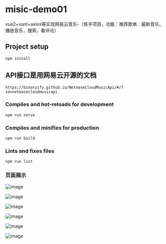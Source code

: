 # misic-demo01

vue2+vant+axios等实现网易云音乐-（练手项目，功能：推荐歌单、最新音乐、播放音乐，搜索，看评论）


## Project setup

```
npm install
```
## API接口是用网易云开源的文档

```
https://binaryify.github.io/NeteaseCloudMusicApi/#/?id=neteasecloudmusicapi
```

### Compiles and hot-reloads for development
```
npm run serve
```

### Compiles and minifies for production
```
npm run build
```

### Lints and fixes files
```
npm run lint
```

### 页面展示

![image](https://github.com/BugKing111/MusicProject/assets/143703487/d0c913e2-bcc7-4c72-b9f2-b78da344cc48)

![image](https://github.com/BugKing111/MusicProject/assets/143703487/b055cb83-ef9b-4914-9433-0e6613287039)

![image](https://github.com/BugKing111/MusicProject/assets/143703487/3dc217e9-3182-400e-b6bc-6914739244f1)

![image](https://github.com/BugKing111/MusicProject/assets/143703487/9e5ee5bf-0c50-4537-bfd9-528c25995d82)

![image](https://github.com/BugKing111/MusicProject/assets/143703487/2990ff73-3140-444a-820b-1a198cf96571)

![image](https://github.com/BugKing111/MusicProject/assets/143703487/b9648dcc-c6a7-4063-92cb-f62c7b132f40)






